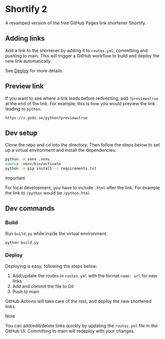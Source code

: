 # Shortify 2

A revamped version of the free GitHub Pages link shortener Shortify.

## Adding links

Add a link to the shortener by adding it to `routes.yml`, committing and pushing to main. This will trigger a GitHub workflow to build and deploy the new link automatically.

See [Deploy](#deploy) for more details.

## Preview link

If you want to see where a link leads before redirecting, add `?preview=true` at the end of the link. For example, this is how you would preview the link leading to `python`:
```
https://s.godi.se/python?preview=true
```

## Dev setup

Clone the repo and cd into the directory. Then follow the steps below to set up a virtual environment and install the dependencies:

```bash
python -m venv .venv
source .venv/bin/activate
python -m pip install -r requirements.txt
```

> [!IMPORTANT]
> For local development, you have to include `.html` after the link. For example the link to `/python` would be `/python.html`

## Dev commands

### Build

Run `build.py` while inside the virtual environment.

```bash
python build.py
```

### Deploy

Deploying is easy, following the steps below:

1. Add/update the routes in `routes.yml` with the format `name: url` for new links
2. Add and commit the file to Git
3. Push to main

GitHub Actions will take care of the rest, and deploy the new shortened links.

> [!NOTE]
> You can add/edit/delete links quickly by updating the `routes.yml` file in the GitHub UI. Committing to main will redeploy with your changes.